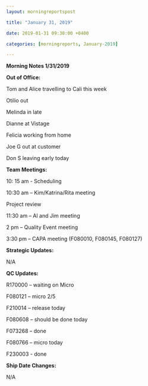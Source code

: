 ```yaml
---
layout: morningreportspost

title: "January 31, 2019"

date: 2019-01-31 09:30:00 +0400

categories: [morningreports, January-2019]

---
```


**Morning Notes 1/31/2019**

**Out of Office:**

Tom and Alice travelling to Cali this week

Otilio out

Melinda in late

Dianne at Vistage

Felicia working from home

Joe G out at customer

Don S leaving early today

**Team Meetings:**

10: 15 am - Scheduling

10:30 am – Kim/Katrina/Rita meeting

Project review

11:30 am – Al and Jim meeting

2 pm – Quality Event meeting

3:30 pm – CAPA meeting (F080010, F080145, F080127)

**Strategic Updates:**

N/A

**QC Updates:**

R170000 – waiting on Micro

F080121 – micro 2/5

F210014 – release today

F080608 – should be done today

F073268 – done

F080766 – micro today

F230003 - done

**Ship Date Changes:**

N/A
